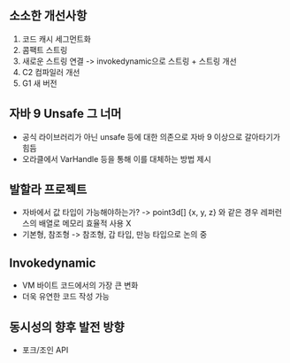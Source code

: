 ## 소소한 개선사항
1. 코드 캐시 세그먼트화
2. 콤팩트 스트링
3. 새로운 스트링 연결
   -> invokedynamic으로 스트링 + 스트링 개선
4. C2 컴파일러 개선
5. G1 새 버전
## 자바 9 Unsafe 그 너머
- 공식 라이브러리가 아닌 unsafe 등에 대한 의존으로 자바 9 이상으로 갈아타기가 힘듬
- 오라클에서 VarHandle 등을 통해 이를 대체하는 방법 제시
## 발할라 프로젝트
- 자바에서 값 타입이 가능해야하는가?
  -> point3d[] {x, y, z} 와 같은 경우 레퍼런스의 배열로 메모리 효율적 사용 X
- 기본형, 참조형 -> 참조형, 갑 타입, 만능 타입으로 논의 중
## Invokedynamic
- VM 바이트 코드에서의 가장 큰 변화
- 더욱 유연한 코드 작성 가능
## 동시성의 향후 발전 방향
- 포크/조인 API